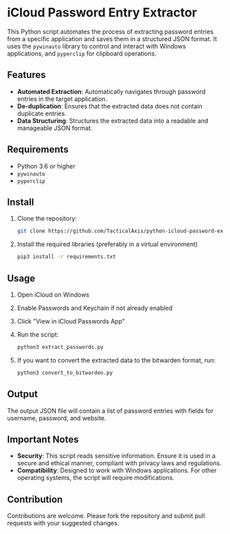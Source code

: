 # iCloud Password Entry Extractor

This Python script automates the process of extracting password entries from a specific application and saves them in a structured JSON format. It uses the `pywinauto` library to control and interact with Windows applications, and `pyperclip` for clipboard operations.

## Features

- **Automated Extraction**: Automatically navigates through password entries in the target application.
- **De-duplication**: Ensures that the extracted data does not contain duplicate entries.
- **Data Structuring**: Structures the extracted data into a readable and manageable JSON format.

## Requirements

- Python 3.6 or higher
- `pywinauto`
- `pyperclip`

## Install

1. Clone the repository:

   ```bash
   git clone https://github.com/TacticalAxis/python-icloud-password-extractor.git
   ```

2. Install the required libraries (preferably in a virtual environment)

   ```bash
   pip3 install -r requirements.txt
   ```

## Usage

1. Open iCloud on Windows

2. Enable Passwords and Keychain if not already enabled

3. Click "View in iCloud Passwords App"

4. Run the script:

   ```bash
   python3 extract_passwords.py
   ```

5. If you want to convert the extracted data to the bitwarden format, run:

   ```bash
   python3 convert_to_bitwarden.py
   ```

## Output

The output JSON file will contain a list of password entries with fields for username, password, and website.

## Important Notes

- **Security**: This script reads sensitive information. Ensure it is used in a secure and ethical manner, compliant with privacy laws and regulations.
- **Compatibility**: Designed to work with Windows applications. For other operating systems, the script will require modifications.

## Contribution

Contributions are welcome. Please fork the repository and submit pull requests with your suggested changes.
